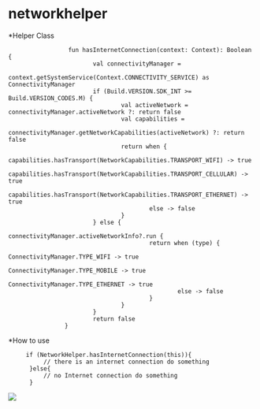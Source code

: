 # networkhelper


*Helper Class


					 fun hasInternetConnection(context: Context): Boolean {
							val connectivityManager =
									context.getSystemService(Context.CONNECTIVITY_SERVICE) as ConnectivityManager
							if (Build.VERSION.SDK_INT >= Build.VERSION_CODES.M) {
									val activeNetwork = connectivityManager.activeNetwork ?: return false
									val capabilities =
											connectivityManager.getNetworkCapabilities(activeNetwork) ?: return false
									return when {
											capabilities.hasTransport(NetworkCapabilities.TRANSPORT_WIFI) -> true
											capabilities.hasTransport(NetworkCapabilities.TRANSPORT_CELLULAR) -> true
											capabilities.hasTransport(NetworkCapabilities.TRANSPORT_ETHERNET) -> true
											else -> false
									}
							} else {
									connectivityManager.activeNetworkInfo?.run {
											return when (type) {
													ConnectivityManager.TYPE_WIFI -> true
													ConnectivityManager.TYPE_MOBILE -> true
													ConnectivityManager.TYPE_ETHERNET -> true
													else -> false
											}
									}
							}
							return false
					}
      
 *How to use
 
 
         if (NetworkHelper.hasInternetConnection(this)){
              // there is an internet connection do something
          }else{
              // no Internet connection do something
          }


[![](https://jitpack.io/v/mfurkankucuk1/networkhelper.svg)](https://jitpack.io/#mfurkankucuk1/networkhelper)
